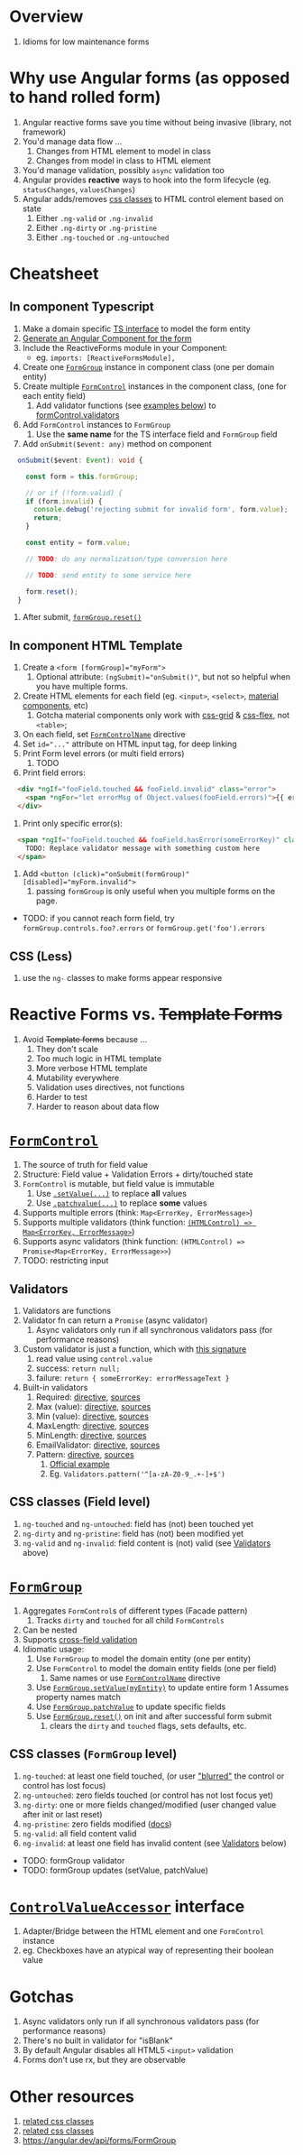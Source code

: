 # Overview
1. Idioms for low maintenance forms


# Why use Angular forms (as opposed to hand rolled form)
1. Angular reactive forms save you time without being invasive (library, not framework)
1. You'd manage data flow ...
    1. Changes from HTML element to model in class
    1. Changes from model in class to HTML element    
1. You'd manage validation, possibly `async` validation too
1. Angular provides **reactive** ways to hook into the form lifecycle (eg. `statusChanges`, `valuesChanges`)
1. Angular adds/removes [css classes](https://angular.io/guide/form-validation#control-status-css-classes) to HTML control element based on state
    1. Either `.ng-valid` or `.ng-invalid`
    1. Either `.ng-dirty` or `.ng-pristine`
    1. Either `.ng-touched` or `.ng-untouched`


# Cheatsheet
## In component Typescript
1. Make a domain specific [TS interface](https://www.typescriptlang.org/static/TypeScript%20Interfaces-34f1ad12132fb463bd1dfe5b85c5b2e6.png) to model the form entity
1. [Generate an Angular Component for the form](https://v17.angular.io/cli/generate#component-command)
1. Include the ReactiveForms module in your Component:
    - eg. `imports: [ReactiveFormsModule],`
1. Create one [`FormGroup`](https://v17.angular.io/api/forms/FormGroup) instance in component class (one per domain entity)
1. Create multiple [`FormControl`](https://v17.angular.io/api/forms/FormControl) instances in the component class, (one for each entity field)
    1. Add validator functions (see [examples below](./angular.forms.md#validators)) to [formControl.validators](https://angular.dev/api/forms/AbstractControl#setValidators)
1. Add `FormControl` instances to `FormGroup`
    1. Use the **same name** for the TS interface field and `FormGroup` field
1. Add `onSubmit($event: any)` method on component
```ts
  onSubmit($event: Event): void {

    const form = this.formGroup;

    // or if (!form.valid) {
    if (form.invalid) {
      console.debug('rejecting submit for invalid form', form.value);
      return;
    }

    const entity = form.value;

    // TODO: do any normalization/type conversion here

    // TODO: send entity to some service here

    form.reset();
  }
```
1. After submit, [`formGroup.reset()`](https://angular.dev/api/forms/AbstractControl#reset)


## In component HTML Template
1. Create a `<form [formGroup]="myForm">`
    1. Optional attribute: `(ngSubmit)="onSubmit()"`, but not so helpful when you have multiple forms.
1. Create HTML elements for each field (eg. `<input>`, `<select>`, [material components](https://material.angular.io/components/categories), etc)
    1. Gotcha material components only work with [css-grid](https://css-tricks.com/snippets/css/complete-guide-grid/) & [css-flex](https://css-tricks.com/snippets/css/a-guide-to-flexbox/), not `<table>`;
1. On each field, set [`FormControlName`](https://v17.angular.io/api/forms/FormControlName) directive
1. Set `id="..."` attribute on HTML input tag, for deep linking
1. Print Form level errors (or multi field errors)
    1. TODO
1. Print field errors:
```html
  <div *ngIf="fooField.touched && fooField.invalid" class="error">
    <span *ngFor="let errorMsg of Object.values(fooField.errors)">{{ errorMsg }}</span><br/>
  </div>
```
1. Print only specific error(s):
```html
  <span *ngIf="fooField.touched && fooField.hasError(someErrorKey)" class="error">
    TODO: Replace validator message with something custom here
  </span>
```
1. Add `<button (click)="onSubmit(formGroup)" [disabled]="myForm.invalid">`
    1. passing `formGroup` is only useful when you multiple forms on the page.
- TODO: if you cannot reach form field, try `formGroup.controls.foo?.errors` or `formGroup.get('foo').errors`

## CSS (Less)
1. use the `ng-` classes to make forms appear responsive 
 

# Reactive Forms vs. ~~Template Forms~~
1. Avoid ~~Template forms~~ because ...
    1. They don't scale
    1. Too much logic in HTML template
    1. More verbose HTML template
    1. Mutability everywhere
    1. Validation uses directives, not functions
    1. Harder to test
    1. Harder to reason about data flow


# [`FormControl`](https://v17.angular.io/api/forms/FormControl)
1. The source of truth for field value
1. Structure: Field value + Validation Errors + dirty/touched state
1. `FormControl` is mutable, but field value is immutable
    1. Use [`.setValue(...)`](https://v17.angular.io/api/forms/FormControl#setValue) to replace **all** values
    1. Use [`.patchvalue(...)`](https://v17.angular.io/api/forms/FormControl#patchvalue) to replace **some** values
1. Supports multiple errors (think: `Map<ErrorKey, ErrorMessage>`)
1. Supports multiple validators (think function: [`(HTMLControl) => Map<ErrorKey, ErrorMessage>`](https://v17.angular.io/api/forms/ValidatorFn))
1. Supports async validators (think function: `(HTMLControl) => Promise<Map<ErrorKey, ErrorMessage>>`)    
1. TODO: restricting input


## Validators
1. Validators are functions
1. Validator fn can return a `Promise` (async validator)
    1. Async validators only run if all synchronous validators pass (for performance reasons)
1. Custom validator is just a function, which with [this signature](https://v17.angular.io/api/forms/ValidatorFn)
    1. read value using `control.value`
    1. success: `return null;`
    1. failure: `return { someErrorKey: errorMessageText }`
1. Built-in validators
    1. Required: [directive](https://angular.dev/api/forms/RequiredValidator), [sources](https://github.com/angular/angular/blob/main/packages/forms/src/validators.ts#L489)
    1. Max (value): [directive](https://angular.dev/api/forms/MaxValidator), [sources](https://github.com/angular/angular/blob/main/packages/forms/src/validators.ts#L473)
    1. Min (value): [directive](https://angular.dev/api/forms/MinValidator), [sources](https://github.com/angular/angular/blob/main/packages/forms/src/validators.ts#L457)
    1. MaxLength: [directive](https://angular.dev/api/forms/MaxLengthValidator), [sources](https://github.com/angular/angular/blob/main/packages/forms/src/validators.ts#L535)
    1. MinLength: [directive](https://angular.dev/api/forms/MinLengthValidator), [sources](https://github.com/angular/angular/blob/main/packages/forms/src/validators.ts#L517)
    1. EmailValidator: [directive](https://angular.dev/api/forms/EmailValidator), [sources](https://github.com/angular/angular/blob/main/packages/forms/src/validators.ts#L506)
    1. Pattern: [directive](https://angular.dev/api/forms/PatternValidator), [sources](https://github.com/angular/angular/blob/main/packages/forms/src/validators.ts#L547)
        1. [Official example](https://v17.angular.io/api/forms/Validators#pattern)
		1. Eg. `Validators.pattern('^[a-zA-Z0-9_.+-]+$')`

## CSS classes (Field level)
1. `ng-touched` and `ng-untouched`: field has (not) been touched yet
1. `ng-dirty` and `ng-pristine`: field has (not) been modified yet
1. `ng-valid` and `ng-invalid`: field content is (not) valid (see [Validators](./angular.forms.md#validators) above)


# [`FormGroup`](https://v17.angular.io/api/forms/FormGroup)
1. Aggregates `FormControl`s of different types (Facade pattern)
    1. Tracks `dirty` and `touched` for all child `FormControls`
1. Can be nested
1. Supports [cross-field validation](https://v17.angular.io/guide/form-validation#cross-field-validation) 
1. Idiomatic usage:
    1. Use `FormGroup` to model the domain entity (one per entity)
    1. Use `FormControl` to model the domain entity fields (one per field)
        1. Same names or use [`FormControlName`](https://v17.angular.io/api/forms/FormControlName) directive
    1. Use [`FormGroup.setValue(myEntity)`](https://v17.angular.io/api/forms/FormGroup#setValue) to update entire form
        1 Assumes property names match
    1. Use [`FormGroup.patchValue`](https://v17.angular.io/api/forms/FormGroup#patchvalue) to update specific fields
    1. Use [`FormGroup.reset()`](https://v17.angular.io/api/forms/FormGroup#reset) on init and after successful form submit
        1. clears the `dirty` and `touched` flags, sets defaults, etc. 

## CSS classes (`FormGroup` level)
1. `ng-touched`: at least one field touched, (or user ["blurred"](https://developer.mozilla.org/en-US/docs/Web/API/Element/blur_event) the control or control has lost focus)
1. `ng-untouched`: zero fields touched (or control has not lost focus yet)
1. `ng-dirty`: one or more fields changed/modified (user changed value after init or last reset)
1. `ng-pristine`: zero fields modified ([docs](https://angular.dev/api/forms/AbstractControl#pristine))
1. `ng-valid`: all field content valid
1. `ng-invalid`: at least one field has invalid content (see [Validators](TODO) below)


- TODO: formGroup validator
- TODO: formGroup updates (setValue, patchValue)


# [`ControlValueAccessor`](https://angular.dev/api/forms/ControlValueAccessor) interface
1. Adapter/Bridge between the HTML element and one `FormControl` instance
1. eg. Checkboxes have an atypical way of representing their boolean value


# Gotchas
1. Async validators only run if all synchronous validators pass (for performance reasons)
1. There's no built in validator for "isBlank"
1. By default Angular disables all HTML5 `<input>` validation
1. Forms don't use rx, but they are observable


# Other resources
1. [related css classes](https://www.c-sharpcorner.com/article/pristine-vs-dirty-touched-vs-untouched-valid-vs-invalid-in-angular/)
1. [related css classes](https://stackoverflow.com/questions/25025102/angularjs-difference-between-pristine-dirty-and-touched-untouched)
1. https://angular.dev/api/forms/FormGroup